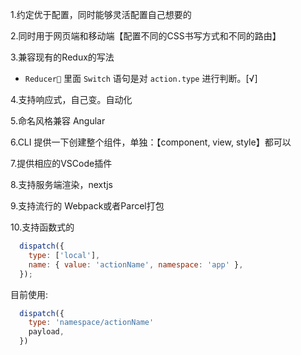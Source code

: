 1.约定优于配置，同时能够灵活配置自己想要的

2.同时用于网页端和移动端【配置不同的CSS书写方式和不同的路由】

3.兼容现有的Redux的写法
 
  - `Reducer` 里面 `Switch` 语句是对 `action.type` 进行判断。[√]

4.支持响应式，自己变。自动化

5.命名风格兼容 Angular

6.CLI 提供一下创建整个组件，单独：【component, view, style】都可以

7.提供相应的VSCode插件

8.支持服务端渲染，nextjs

9.支持流行的 Webpack或者Parcel打包

10.支持函数式的

```javascript
  dispatch({ 
    type: ['local'],
    name: { value: 'actionName', namespace: 'app' },
  });
```

目前使用:

```javascript
  dispatch({
    type: 'namespace/actionName'
    payload,
  })
```